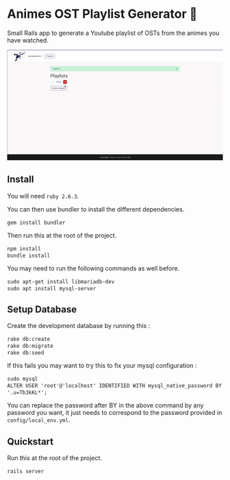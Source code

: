 # Animes OST Playlist Generator 🍜

Small Rails app to generate a Youtube playlist of OSTs from the animes you have watched.

![Overview](https://github.com/clementpiat/animes/blob/master/animes_rails_app.gif)

## Install

You will need `ruby 2.6.3`.

You can then use bundler to install the different dependencies.
```
gem install bundler
```
Then run this at the root of the project.
```
npm install
bundle install
```
You may need to run the following commands as well before.
```
sudo apt-get install libmariadb-dev
sudo apt install mysql-server
```

## Setup Database

Create the development database by running this :
```
rake db:create
rake db:migrate
rake db:seed
```
If this fails you may want to try this to fix your mysql configuration :
```
sudo mysql
ALTER USER 'root'@'localhost' IDENTIFIED WITH mysql_native_password BY '.u=Tb3kKL*';
```
You can replace the password after BY in the above command by any password you want, it just needs to correspond to the password provided in `config/local_env.yml`.

## Quickstart

Run this at the root of the project.
```
rails server
```
